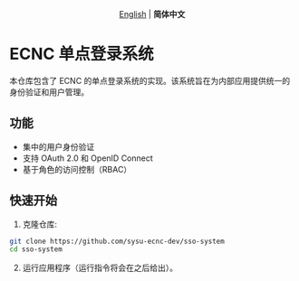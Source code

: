 <div align="center">

[English](README.md) | **简体中文**

</div>

# ECNC 单点登录系统

本仓库包含了 ECNC 的单点登录系统的实现。该系统旨在为内部应用提供统一的身份验证和用户管理。

## 功能

- 集中的用户身份验证
- 支持 OAuth 2.0 和 OpenID Connect
- 基于角色的访问控制（RBAC）

## 快速开始

1. 克隆仓库:

```bash
git clone https://github.com/sysu-ecnc-dev/sso-system
cd sso-system
```

2. 运行应用程序（运行指令将会在之后给出）。